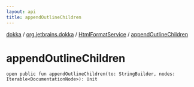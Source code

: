 ```yaml
---
layout: api
title: appendOutlineChildren
---
```

[dokka](../../index.html) / [org.jetbrains.dokka](../index.html) / [HtmlFormatService](index.html) / [appendOutlineChildren](appendOutlineChildren.html)


# appendOutlineChildren


```
open public fun appendOutlineChildren(to: StringBuilder, nodes: Iterable<DocumentationNode>): Unit
```

